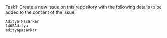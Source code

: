 
Task1: 
Create a new issue on this repository with the following details to be added to the content of the issue:

```
Aditya Pasarkar
1405Aditya
adityapasarkar

